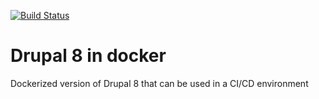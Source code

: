 [![Build Status](https://travis-ci.org/weber-gregoire/docker-drupal.svg?branch=master)][0]

# Drupal 8 in docker
Dockerized version of Drupal 8 that can be used in a CI/CD environment

[0]: https://travis-ci.org/weber-gregoire/docker-drupal
